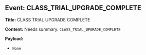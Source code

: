 ## Event: CLASS_TRIAL_UPGRADE_COMPLETE

**Title:** CLASS TRIAL UPGRADE COMPLETE

**Content:**
Needs summary.
`CLASS_TRIAL_UPGRADE_COMPLETE`

**Payload:**
- `None`